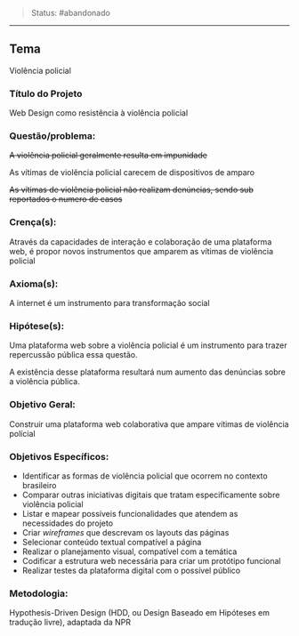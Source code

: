 > Status: #abandonado

-----
## Tema

Violência policial

### **Título do Projeto**

Web Design como resistência à violência policial

### **Questão/problema:**

~~A violência policial geralmente resulta em impunidade~~

As vítimas de violência policial carecem de dispositivos de amparo

~~As vítimas de violência policial não realizam denúncias, sendo sub reportados o numero de casos~~

### **Crença(s):**

Através da capacidades de interação e colaboração de uma plataforma web, é propor novos instrumentos que amparem as vítimas de violência policial

### **Axioma(s):**

A internet é um instrumento para transformação social

### **Hipótese(s):**

Uma plataforma web sobre a violência policial é um instrumento para trazer repercussão pública essa questão.

A existência desse plataforma resultará num aumento das denúncias sobre a violência pública.

### **Objetivo Geral:**

Construir uma plataforma web colaborativa que ampare vítimas de violência polícial

### **Objetivos Específicos:**

-   Identificar as formas de violência policial que ocorrem no contexto brasileiro
-   Comparar outras iniciativas digitais que tratam especificamente sobre violência policial
-   Listar e mapear possíveis funcionalidades que atendem as necessidades do projeto
-   Criar _wireframes_ que descrevam os layouts das páginas
-   Selecionar conteúdo textual compatível a página
-   Realizar o planejamento visual, compatível com a temática
-   Codificar a estrutura web necessária para criar um protótipo funcional
-   Realizar testes da plataforma digital com o possível público

### Metodologia:

Hypothesis-Driven Design (HDD, ou Design Baseado em Hipóteses em tradução livre), adaptada da NPR